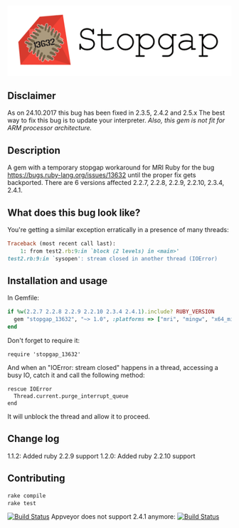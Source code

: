 ![Stopgap logo](logo.png)

## Disclaimer
As on 24.10.2017 this bug has been fixed in 2.3.5, 2.4.2 and 2.5.x
The best way to fix this bug is to update your interpreter.
*Also, this gem is not fit for ARM processor architecture.*

## Description
A gem with a temporary stopgap workaround for MRI Ruby for the bug https://bugs.ruby-lang.org/issues/13632 until the proper fix gets backported.
There are 6 versions affected 2.2.7, 2.2.8, 2.2.9, 2.2.10, 2.3.4, 2.4.1.

## What does this bug look like?
You're getting a similar exception erratically in a presence of many threads:
```ruby
Traceback (most recent call last):
    1: from test2.rb:9:in `block (2 levels) in <main>'
test2.rb:9:in `sysopen': stream closed in another thread (IOError)
```

## Installation and usage
In Gemfile:
```ruby
if %w(2.2.7 2.2.8 2.2.9 2.2.10 2.3.4 2.4.1).include? RUBY_VERSION
  gem "stopgap_13632", "~> 1.0", :platforms => ["mri", "mingw", "x64_mingw"]
end

```
Don't forget to require it:
```
require 'stopgap_13632'
```
And when an "IOError: stream closed" happens in a thread, accessing a busy IO, catch it and call the following method:
```
rescue IOError
  Thread.current.purge_interrupt_queue
end
```
It will unblock the thread and allow it to proceed.

## Change log
1.1.2: Added ruby 2.2.9 support
1.2.0: Added ruby 2.2.10 support

## Contributing
```bash
rake compile
rake test
```
[![Build Status](https://secure.travis-ci.org/NickolasVashchenko/stopgap_13632.svg)](http://travis-ci.org/NickolasVashchenko/stopgap_13632)
Appveyor does not support 2.4.1 anymore:
[![Build Status](https://ci.appveyor.com/api/projects/status/cqgu4tce6of44c9x?svg=true)](https://ci.appveyor.com/api/projects/status/cqgu4tce6of44c9x?svg=true)

